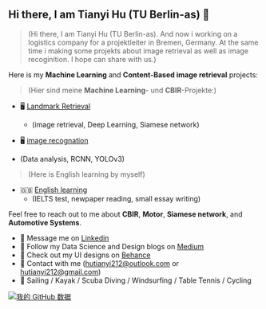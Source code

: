 ## Hi there, I am Tianyi Hu (TU Berlin-as) 👋 

> (Hi there, I am Tianyi Hu (TU Berlin-as). And now i working on a logistics company for a projektleiter in Bremen, Germany. At the same time i making some projekts about image retrieval as well as image recoginition. I hope can share with us.)

Here is my **Machine Learning** and **Content-Based image retrieval** projects:  
> (Hier sind meine **Machine Learning**- und **CBIR**-Projekte:)

* 🖥️ [Landmark Retrieval](https://github.com/Tianyihu212/Materarbeit)
  - (image retrieval, Deep Learning, Siamese network)
 
* 🖥️ [image recognation](https://github.com/Tianyihu212/image_recogination)
- (Data analysis, RCNN, YOLOv3)
> (Here is English learning by myself)
* :gb: [English learning](https://github.com/Tianyihu212/English-channel-TianyiHu-vision)
  - (IELTS test, newpaper reading, small essay writing)

Feel free to reach out to me about **CBIR**, **Motor**, **Siamese network**, and **Automotive Systems**.

- 💬 Message me on [Linkedin](https://www.linkedin.com/in/tianyi-hu-167845221/)
- 📝 Follow my Data Science and Design blogs on [Medium](https://yuanb.medium.com)
- 🎨 Check out my UI designs on [Behance](https://www.behance.net/yuanb)
- :email: Contact with me (hutianyi212@outlook.com or hutianyi212@gmail.com)
- 🏃 Sailing / Kayak / Scuba Diving / Windsurfing / Table Tennis / Cycling


[![我的 GitHub 数据](https://github-readme-stats.vercel.app/api?username=Tianyihu212)]()

